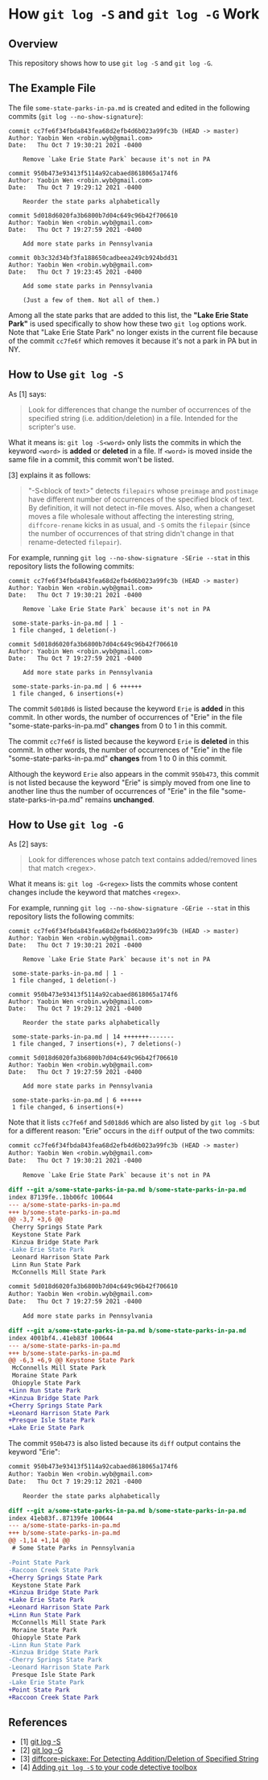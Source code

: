 # How `git log -S` and `git log -G` Work

## Overview

This repository shows how to use `git log -S` and `git log -G`.

## The Example File

The file `some-state-parks-in-pa.md` is created and edited in the following commits (`git log --no-show-signature`):

```
commit cc7fe6f34fbda843fea68d2efb4d6b023a99fc3b (HEAD -> master)
Author: Yaobin Wen <robin.wyb@gmail.com>
Date:   Thu Oct 7 19:30:21 2021 -0400

    Remove `Lake Erie State Park` because it's not in PA

commit 950b473e93413f5114a92cabaed8618065a174f6
Author: Yaobin Wen <robin.wyb@gmail.com>
Date:   Thu Oct 7 19:29:12 2021 -0400

    Reorder the state parks alphabetically

commit 5d018d6020fa3b6800b7d04c649c96b42f706610
Author: Yaobin Wen <robin.wyb@gmail.com>
Date:   Thu Oct 7 19:27:59 2021 -0400

    Add more state parks in Pennsylvania

commit 0b3c32d34bf3fa188650cadbeea249cb924bdd31
Author: Yaobin Wen <robin.wyb@gmail.com>
Date:   Thu Oct 7 19:23:45 2021 -0400

    Add some state parks in Pennsylvania

    (Just a few of them. Not all of them.)
```

Among all the state parks that are added to this list, the **"Lake Erie State Park"** is used specifically to show how these two `git log` options work. Note that "Lake Erie State Park" no longer exists in the current file because of the commit `cc7fe6f` which removes it because it's not a park in PA but in NY.

## How to Use `git log -S`

As [1] says:

> Look for differences that change the number of occurrences of the specified string (i.e. addition/deletion) in a file. Intended for the scripter's use.

What it means is: `git log -S<word>` only lists the commits in which the keyword `<word>` is **added** or **deleted** in a file. If `<word>` is moved inside the same file in a commit, this commit won't be listed.

[3] explains it as follows:

> "-S\<block of text\>" detects `filepairs` whose `preimage` and `postimage` have different number of occurrences of the specified block of text. By definition, it will not detect in-file moves. Also, when a changeset moves a file wholesale without affecting the interesting string, `diffcore-rename` kicks in as usual, and `-S` omits the `filepair` (since the number of occurrences of that string didn't change in that rename-detected `filepair`).

For example, running `git log --no-show-signature -SErie --stat` in this repository lists the following commits:

```
commit cc7fe6f34fbda843fea68d2efb4d6b023a99fc3b (HEAD -> master)
Author: Yaobin Wen <robin.wyb@gmail.com>
Date:   Thu Oct 7 19:30:21 2021 -0400

    Remove `Lake Erie State Park` because it's not in PA

 some-state-parks-in-pa.md | 1 -
 1 file changed, 1 deletion(-)

commit 5d018d6020fa3b6800b7d04c649c96b42f706610
Author: Yaobin Wen <robin.wyb@gmail.com>
Date:   Thu Oct 7 19:27:59 2021 -0400

    Add more state parks in Pennsylvania

 some-state-parks-in-pa.md | 6 ++++++
 1 file changed, 6 insertions(+)
```

The commit `5d018d6` is listed because the keyword `Erie` is **added** in this commit. In other words, the number of occurrences of "Erie" in the file "some-state-parks-in-pa.md" **changes** from 0 to 1 in this commit.

The commit `cc7fe6f` is listed because the keyword `Erie` is **deleted** in this commit. In other words, the number of occurrences of "Erie" in the file "some-state-parks-in-pa.md" **changes** from 1 to 0 in this commit.

Although the keyword `Erie` also appears in the commit `950b473`, this commit is not listed because the keyword "Erie" is simply moved from one line to another line thus the number of occurrences of "Erie" in the file "some-state-parks-in-pa.md" remains **unchanged**.

## How to Use `git log -G`

As [2] says:

> Look for differences whose patch text contains added/removed lines that match \<regex\>.

What it means is: `git log -G<regex>` lists the commits whose content changes include the keyword that matches `<regex>`.

For example, running `git log --no-show-signature -GErie --stat` in this repository lists the following commits:

```
commit cc7fe6f34fbda843fea68d2efb4d6b023a99fc3b (HEAD -> master)
Author: Yaobin Wen <robin.wyb@gmail.com>
Date:   Thu Oct 7 19:30:21 2021 -0400

    Remove `Lake Erie State Park` because it's not in PA

 some-state-parks-in-pa.md | 1 -
 1 file changed, 1 deletion(-)

commit 950b473e93413f5114a92cabaed8618065a174f6
Author: Yaobin Wen <robin.wyb@gmail.com>
Date:   Thu Oct 7 19:29:12 2021 -0400

    Reorder the state parks alphabetically

 some-state-parks-in-pa.md | 14 +++++++-------
 1 file changed, 7 insertions(+), 7 deletions(-)

commit 5d018d6020fa3b6800b7d04c649c96b42f706610
Author: Yaobin Wen <robin.wyb@gmail.com>
Date:   Thu Oct 7 19:27:59 2021 -0400

    Add more state parks in Pennsylvania

 some-state-parks-in-pa.md | 6 ++++++
 1 file changed, 6 insertions(+)
```

Note that it lists `cc7fe6f` and `5d018d6` which are also listed by `git log -S` but for a different reason: "Erie" occurs in the `diff` output of the two commits:

```diff
commit cc7fe6f34fbda843fea68d2efb4d6b023a99fc3b (HEAD -> master)
Author: Yaobin Wen <robin.wyb@gmail.com>
Date:   Thu Oct 7 19:30:21 2021 -0400

    Remove `Lake Erie State Park` because it's not in PA

diff --git a/some-state-parks-in-pa.md b/some-state-parks-in-pa.md
index 87139fe..1bb06fc 100644
--- a/some-state-parks-in-pa.md
+++ b/some-state-parks-in-pa.md
@@ -3,7 +3,6 @@
 Cherry Springs State Park
 Keystone State Park
 Kinzua Bridge State Park
-Lake Erie State Park
 Leonard Harrison State Park
 Linn Run State Park
 McConnells Mill State Park

commit 5d018d6020fa3b6800b7d04c649c96b42f706610
Author: Yaobin Wen <robin.wyb@gmail.com>
Date:   Thu Oct 7 19:27:59 2021 -0400

    Add more state parks in Pennsylvania

diff --git a/some-state-parks-in-pa.md b/some-state-parks-in-pa.md
index 4001bf4..41eb83f 100644
--- a/some-state-parks-in-pa.md
+++ b/some-state-parks-in-pa.md
@@ -6,3 +6,9 @@ Keystone State Park
 McConnells Mill State Park
 Moraine State Park
 Ohiopyle State Park
+Linn Run State Park
+Kinzua Bridge State Park
+Cherry Springs State Park
+Leonard Harrison State Park
+Presque Isle State Park
+Lake Erie State Park
```

The commit `950b473` is also listed because its `diff` output contains the keyword "Erie":

```diff
commit 950b473e93413f5114a92cabaed8618065a174f6
Author: Yaobin Wen <robin.wyb@gmail.com>
Date:   Thu Oct 7 19:29:12 2021 -0400

    Reorder the state parks alphabetically

diff --git a/some-state-parks-in-pa.md b/some-state-parks-in-pa.md
index 41eb83f..87139fe 100644
--- a/some-state-parks-in-pa.md
+++ b/some-state-parks-in-pa.md
@@ -1,14 +1,14 @@
 # Some State Parks in Pennsylvania

-Point State Park
-Raccoon Creek State Park
+Cherry Springs State Park
 Keystone State Park
+Kinzua Bridge State Park
+Lake Erie State Park
+Leonard Harrison State Park
+Linn Run State Park
 McConnells Mill State Park
 Moraine State Park
 Ohiopyle State Park
-Linn Run State Park
-Kinzua Bridge State Park
-Cherry Springs State Park
-Leonard Harrison State Park
 Presque Isle State Park
-Lake Erie State Park
+Point State Park
+Raccoon Creek State Park
```

## References

- [1] [git log -S<string>](https://git-scm.com/docs/git-log#Documentation/git-log.txt--Sltstringgt)
- [2] [git log -G<regex>](https://git-scm.com/docs/git-log#Documentation/git-log.txt--Gltregexgt)
- [3] [diffcore-pickaxe: For Detecting Addition/Deletion of Specified String](https://git-scm.com/docs/gitdiffcore#_diffcore_pickaxe_for_detecting_additiondeletion_of_specified_string)
- [4] [Adding `git log -S` to your code detective toolbox](https://blog.danlew.net/2019/02/19/git-log-s/)
